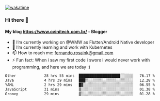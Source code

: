 [![wakatime](https://wakatime.com/badge/user/d5892087-17e6-46ab-8384-91a71a9b88d8.svg)](https://wakatime.com/@d5892087-17e6-46ab-8384-91a71a9b88d8)
### Hi there 👋

#### My blog https://www.ovinitech.com.br/ - Blogger

- 🔭 I’m currently working on @WMW as Flutter/Android Native developer
- 🌱 I’m currently learning and work with Kubernetes
- 📫 How to reach me: fernando.rosaink@gmail.com 
- ⚡ Fun fact: When i saw my first code i swore i would never work with programming, and here we are today :)

<!--START_SECTION:waka-->

```txt
Other             28 hrs 55 mins  ███████████████████░░░░░░   76.17 %
Java              4 hrs 39 mins   ███░░░░░░░░░░░░░░░░░░░░░░   12.28 %
YAML              2 hrs 29 mins   █▓░░░░░░░░░░░░░░░░░░░░░░░   06.55 %
JavaScript        31 mins         ▒░░░░░░░░░░░░░░░░░░░░░░░░   01.38 %
Groovy            29 mins         ▒░░░░░░░░░░░░░░░░░░░░░░░░   01.28 %
```

<!--END_SECTION:waka-->
